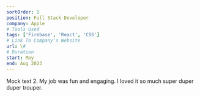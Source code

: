 ```yaml
---
sortOrder: 1
position: Full Stack Developer
company: Apple
# Tools Used
tags: ['Firebase', 'React', 'CSS']
# Link To Company's Website
url: \#
# Duration
start: May
end: Aug 2023
---
```


Mock text 2. My job was fun and engaging. I loved it so much super duper duper trouper.
